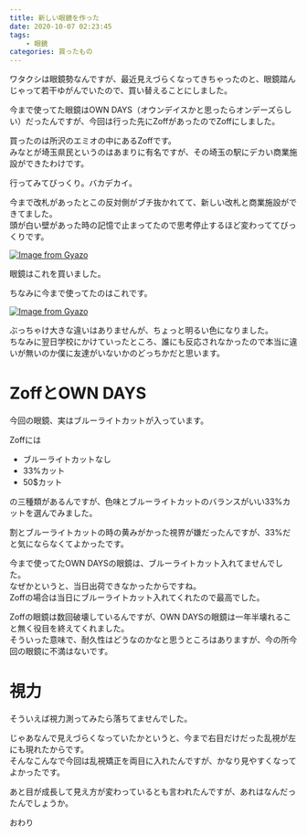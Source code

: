 ```yaml
---
title: 新しい眼鏡を作った
date: 2020-10-07 02:23:45
tags:
    - 眼鏡
categories: 買ったもの
---
```


ワタクシは眼鏡勢なんですが、最近見えづらくなってきちゃったのと、眼鏡踏んじゃって若干ゆがんでいたので、買い替えることにしました。

今まで使ってた眼鏡はOWN DAYS（オウンデイスかと思ったらオンデーズらしい）だったんですが、今回は行った先にZoffがあったのでZoffにしました。

買ったのは所沢のエミオの中にあるZoffです。      
みなとが埼玉県民というのはあまりに有名ですが、その埼玉の駅にデカい商業施設ができたわけです。

行ってみてびっくり。バカデカイ。

今まで改札があったとこの反対側がブチ抜かれてて、新しい改札と商業施設ができてました。        
頭が白い壁があった時の記憶で止まってたので思考停止するほど変わっててびっくりです。

[![Image from Gyazo](https://i.gyazo.com/01ed06e8e6a0ed4ac41651d73928e222.jpg)](https://gyazo.com/01ed06e8e6a0ed4ac41651d73928e222)

眼鏡はこれを買いました。

ちなみに今まで使ってたのはこれです。

[![Image from Gyazo](https://i.gyazo.com/721a27b5e0ad848ed4973f81a8270954.jpg)](https://gyazo.com/721a27b5e0ad848ed4973f81a8270954)

ぶっちゃけ大きな違いはありませんが、ちょっと明るい色になりました。          
ちなみに翌日学校にかけていったところ、誰にも反応されなかったので本当に違いが無いのか僕に友達がいないかのどっちかだと思います。

# ZoffとOWN DAYS

今回の眼鏡、実はブルーライトカットが入っています。

Zoffには

- ブルーライトカットなし
- 33%カット
- 50$カット

の三種類があるんですが、色味とブルーライトカットのバランスがいい33%カットを選んでみました。

割とブルーライトカットの時の黄みがかった視界が嫌だったんですが、33%だと気にならなくてよかったです。

今まで使ってたOWN DAYSの眼鏡は、ブルーライトカット入れてませんでした。      
なぜかというと、当日出荷できなかったからですね。        
Zoffの場合は当日にブルーライトカット入れてくれたので最高でした。

Zoffの眼鏡は数回破壊しているんですが、OWN DAYSの眼鏡は一年半壊れること無く役目を終えてくれました。      
そういった意味で、耐久性はどうなのかなと思うところはありますが、今の所今回の眼鏡に不満はないです。

# 視力

そういえば視力測ってみたら落ちてませんでした。

じゃあなんで見えづらくなっていたかというと、今まで右目だけだった乱視が左にも現れたからです。        
そんなこんなで今回は乱視矯正を両目に入れたんですが、かなり見やすくなってよかったです。

あと目が成長して見え方が変わっているとも言われたんですが、あれはなんだったんでしょうか。

おわり